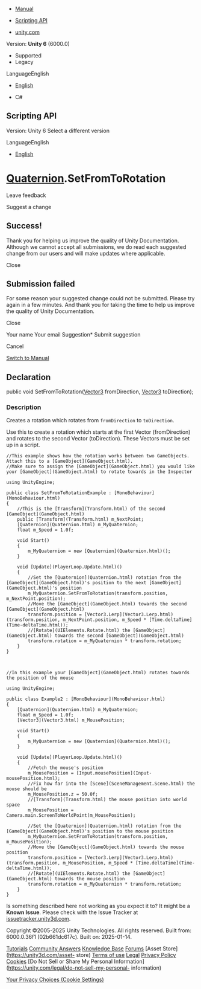 [ ]()

  * [Manual](../Manual/index.html)
  * [Scripting API](../ScriptReference/index.html)

  * [unity.com](https://unity.com/)

Version: **Unity 6** (6000.0)

  * Supported
  * Legacy

LanguageEnglish

  * [English]()

  * C#

[ ](https://docs.unity3d.com)

## Scripting API

Version: Unity 6 Select a different version

LanguageEnglish

  * [English]()

#  [Quaternion](Quaternion.html).SetFromToRotation

Leave feedback

Suggest a change

## Success!

Thank you for helping us improve the quality of Unity Documentation. Although
we cannot accept all submissions, we do read each suggested change from our
users and will make updates where applicable.

Close

## Submission failed

For some reason your suggested change could not be submitted. Please <a>try
again</a> in a few minutes. And thank you for taking the time to help us
improve the quality of Unity Documentation.

Close

Your name Your email Suggestion* Submit suggestion

Cancel

[Switch to Manual](../Manual/class-Quaternion.html "Go to Quaternion Component
in the Manual")

## Declaration

public void SetFromToRotation([Vector3](Vector3.html) fromDirection,
[Vector3](Vector3.html) toDirection);

### Description

Creates a rotation which rotates from `fromDirection` to `toDirection`.

Use this to create a rotation which starts at the first Vector (fromDirection)
and rotates to the second Vector (toDirection). These Vectors must be set up
in a script.

    
    
    //This example shows how the rotation works between two GameObjects. Attach this to a [GameObject](GameObject.html).
    //Make sure to assign the [GameObject](GameObject.html) you would like your [GameObject](GameObject.html) to rotate towards in the Inspector  
      
    using UnityEngine;  
      
    public class SetFromToRotationExample : [MonoBehaviour](MonoBehaviour.html)
    {
        //This is the [Transform](Transform.html) of the second [GameObject](GameObject.html)
        public [Transform](Transform.html) m_NextPoint;
        [Quaternion](Quaternion.html) m_MyQuaternion;
        float m_Speed = 1.0f;  
      
        void Start()
        {
            m_MyQuaternion = new [Quaternion](Quaternion.html)();
        }  
      
        void [Update](PlayerLoop.Update.html)()
        {
            //Set the [Quaternion](Quaternion.html) rotation from the [GameObject](GameObject.html)'s position to the next [GameObject](GameObject.html)'s position
            m_MyQuaternion.SetFromToRotation(transform.position, m_NextPoint.position);
            //Move the [GameObject](GameObject.html) towards the second [GameObject](GameObject.html)
            transform.position = [Vector3.Lerp](Vector3.Lerp.html)(transform.position, m_NextPoint.position, m_Speed * [Time.deltaTime](Time-deltaTime.html));
            //[Rotate](UIElements.Rotate.html) the [GameObject](GameObject.html) towards the second [GameObject](GameObject.html)
            transform.rotation = m_MyQuaternion * transform.rotation;
        }
    }
    
    
    
    //In this example your [GameObject](GameObject.html) rotates towards the position of the mouse  
      
    using UnityEngine;  
      
    public class Example2 : [MonoBehaviour](MonoBehaviour.html)
    {
        [Quaternion](Quaternion.html) m_MyQuaternion;
        float m_Speed = 1.0f;
        [Vector3](Vector3.html) m_MousePosition;  
      
        void Start()
        {
            m_MyQuaternion = new [Quaternion](Quaternion.html)();
        }  
      
        void [Update](PlayerLoop.Update.html)()
        {
            //Fetch the mouse's position
            m_MousePosition = [Input.mousePosition](Input-mousePosition.html);
            //Fix how far into the [Scene](SceneManagement.Scene.html) the mouse should be
            m_MousePosition.z = 50.0f;
            //[Transform](Transform.html) the mouse position into world space
            m_MousePosition = Camera.main.ScreenToWorldPoint(m_MousePosition);  
      
            //Set the [Quaternion](Quaternion.html) rotation from the [GameObject](GameObject.html)'s position to the mouse position
            m_MyQuaternion.SetFromToRotation(transform.position, m_MousePosition);
            //Move the [GameObject](GameObject.html) towards the mouse position
            transform.position = [Vector3.Lerp](Vector3.Lerp.html)(transform.position, m_MousePosition, m_Speed * [Time.deltaTime](Time-deltaTime.html));
            //[Rotate](UIElements.Rotate.html) the [GameObject](GameObject.html) towards the mouse position
            transform.rotation = m_MyQuaternion * transform.rotation;
        }
    }
    

Is something described here not working as you expect it to? It might be a
**Known Issue**. Please check with the Issue Tracker at
[issuetracker.unity3d.com](https://issuetracker.unity3d.com).

Copyright ©2005-2025 Unity Technologies. All rights reserved. Built from:
6000.0.36f1 (02b661dc617c). Built on: 2025-01-14.

[Tutorials](https://unity3d.com/learn) [Community
Answers](https://answers.unity3d.com) [Knowledge
Base](https://support.unity3d.com/hc/en-us)
[Forums](https://forum.unity3d.com) [Asset Store](https://unity3d.com/asset-
store) [Terms of use](https://docs.unity3d.com/Manual/TermsOfUse.html)
[Legal](https://unity.com/legal) [Privacy
Policy](https://unity.com/legal/privacy-policy)
[Cookies](https://unity.com/legal/cookie-policy) [Do Not Sell or Share My
Personal Information](https://unity.com/legal/do-not-sell-my-personal-
information)

[Your Privacy Choices (Cookie Settings)](javascript:void\(0\);)

